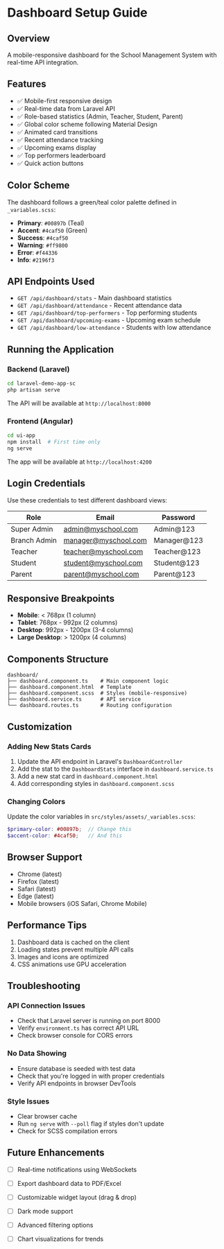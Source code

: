 # Dashboard Setup Guide

## Overview
A mobile-responsive dashboard for the School Management System with real-time API integration.

## Features
- ✅ Mobile-first responsive design
- ✅ Real-time data from Laravel API
- ✅ Role-based statistics (Admin, Teacher, Student, Parent)
- ✅ Global color scheme following Material Design
- ✅ Animated card transitions
- ✅ Recent attendance tracking
- ✅ Upcoming exams display
- ✅ Top performers leaderboard
- ✅ Quick action buttons

## Color Scheme
The dashboard follows a green/teal color palette defined in `_variables.scss`:
- **Primary**: `#00897b` (Teal)
- **Accent**: `#4caf50` (Green)
- **Success**: `#4caf50`
- **Warning**: `#ff9800`
- **Error**: `#f44336`
- **Info**: `#2196f3`

## API Endpoints Used
- `GET /api/dashboard/stats` - Main dashboard statistics
- `GET /api/dashboard/attendance` - Recent attendance data
- `GET /api/dashboard/top-performers` - Top performing students
- `GET /api/dashboard/upcoming-exams` - Upcoming exam schedule
- `GET /api/dashboard/low-attendance` - Students with low attendance

## Running the Application

### Backend (Laravel)
```bash
cd laravel-demo-app-sc
php artisan serve
```
The API will be available at `http://localhost:8000`

### Frontend (Angular)
```bash
cd ui-app
npm install  # First time only
ng serve
```
The app will be available at `http://localhost:4200`

## Login Credentials
Use these credentials to test different dashboard views:

| Role | Email | Password |
|------|-------|----------|
| Super Admin | admin@myschool.com | Admin@123 |
| Branch Admin | manager@myschool.com | Manager@123 |
| Teacher | teacher@myschool.com | Teacher@123 |
| Student | student@myschool.com | Student@123 |
| Parent | parent@myschool.com | Parent@123 |

## Responsive Breakpoints
- **Mobile**: < 768px (1 column)
- **Tablet**: 768px - 992px (2 columns)
- **Desktop**: 992px - 1200px (3-4 columns)
- **Large Desktop**: > 1200px (4 columns)

## Components Structure
```
dashboard/
├── dashboard.component.ts    # Main component logic
├── dashboard.component.html  # Template
├── dashboard.component.scss  # Styles (mobile-responsive)
├── dashboard.service.ts      # API service
└── dashboard.routes.ts       # Routing configuration
```

## Customization

### Adding New Stats Cards
1. Update the API endpoint in Laravel's `DashboardController`
2. Add the stat to the `DashboardStats` interface in `dashboard.service.ts`
3. Add a new stat card in `dashboard.component.html`
4. Add corresponding styles in `dashboard.component.scss`

### Changing Colors
Update the color variables in `src/styles/assets/_variables.scss`:
```scss
$primary-color: #00897b;  // Change this
$accent-color: #4caf50;   // And this
```

## Browser Support
- Chrome (latest)
- Firefox (latest)
- Safari (latest)
- Edge (latest)
- Mobile browsers (iOS Safari, Chrome Mobile)

## Performance Tips
1. Dashboard data is cached on the client
2. Loading states prevent multiple API calls
3. Images and icons are optimized
4. CSS animations use GPU acceleration

## Troubleshooting

### API Connection Issues
- Check that Laravel server is running on port 8000
- Verify `environment.ts` has correct API URL
- Check browser console for CORS errors

### No Data Showing
- Ensure database is seeded with test data
- Check that you're logged in with proper credentials
- Verify API endpoints in browser DevTools

### Style Issues
- Clear browser cache
- Run `ng serve` with `--poll` flag if styles don't update
- Check for SCSS compilation errors

## Future Enhancements
- [ ] Real-time notifications using WebSockets
- [ ] Export dashboard data to PDF/Excel
- [ ] Customizable widget layout (drag & drop)
- [ ] Dark mode support
- [ ] Advanced filtering options
- [ ] Chart visualizations for trends

